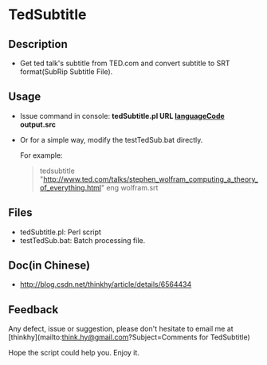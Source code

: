 TedSubtitle
====================

Description
--------------
  * Get ted talk's subtitle from TED.com and convert subtitle to SRT format(SubRip Subtitle File). 

Usage
--------
 * Issue command in console: **tedSubtitle.pl URL [languageCode](https://github.com/thinkhy/TedSubtitle/wiki/Language-Code) output.src** 
 * Or for a simple way, modify the testTedSub.bat directly.

   For example:

    >  tedsubtitle "http://www.ted.com/talks/stephen_wolfram_computing_a_theory_of_everything.html"  eng wolfram.srt 

Files
--------
  * tedSubtitle.pl:   Perl script   
  * testTedSub.bat:   Batch processing file.

Doc(in Chinese)
-----------------
  * http://blog.csdn.net/thinkhy/article/details/6564434   


Feedback
-------------

Any defect, issue or suggestion, please don't hesitate to email me at [thinkhy](mailto:think.hy@gmail.com?Subject=Comments for TedSubtitle)





Hope the script could help you. Enjoy it.
